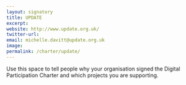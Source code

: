 ```yaml
---
layout: signatory
title: UPDATE
excerpt: 
website: http://www.update.org.uk/
twitter-url:
email: michelle.davitt@update.org.uk
image: 
permalink: /charter/update/
---
```


Use this space to tell people why your organisation signed the Digital Participation Charter and which projects you are supporting.
